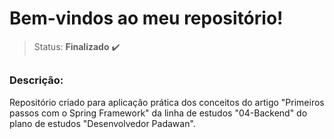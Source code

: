 # Bem-vindos ao meu repositório!

>Status: **Finalizado** ✔️

##

### **Descrição:** 

Repositório criado para aplicação prática dos conceitos do artigo "Primeiros passos com o Spring Framework" da linha de estudos "04-Backend" do plano de estudos "Desenvolvedor Padawan".
